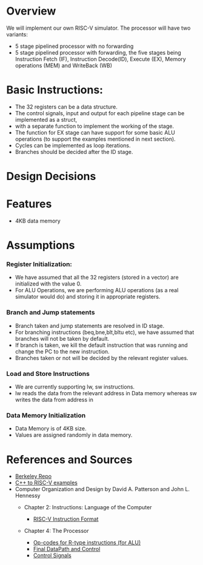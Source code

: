 # Overview
We will implement our own RISC-V simulator. The processor will have two variants:
- 5 stage pipelined processor with no forwarding
- 5 stage pipelined processor with forwarding, 
the five stages being Instruction Fetch (IF), Instruction Decode(ID), Execute (EX), Memory operations (MEM) and WriteBack (WB)

# Basic Instructions:
- The 32 registers can be a data structure. 
- The control signals, input and output for each pipeline stage can be implemented as a struct, 
- with a separate function to implement the working of the stage. 
- The function for EX stage can have support for some basic ALU operations (to support the examples mentioned in next section). 
- Cycles can be implemented as loop iterations. 
- Branches should be decided after the ID stage.

# Design Decisions

# Features
- 4KB data memory

# Assumptions
### Register Initialization:
- We have assumed that all the 32 registers (stored in a vector) are initialized with the value 0.
- For ALU Operations, we are performing ALU operations (as a real simulator would do) and storing it in appropriate registers.

### Branch and Jump statements
- Branch taken and jump statements are resolved in ID stage.
- For branching instructions (beq,bne,blt,bltu etc), we have assumed that branches will not be taken by default.
- If branch is taken, we kill the default instruction that was running and change the PC to the new instruction.
- Branches taken or not will be decided by the relevant register values.


### Load and Store Instructions
- We are currently supporting lw, sw instructions. 
- lw reads the data from the relevant address in Data memory whereas sw writes the data from address in 

### Data Memory Initialization
- Data Memory is of 4KB size.
- Values are assigned randomly in data memory.



# References and Sources
- [Berkeley Repo](https://github.com/ucb-bar/riscv-sodor/tree/master/src/main/scala/sodor/rv32_5stage)
- [C++ to RISC-V examples](https://marz.utk.edu/my-courses/cosc230/book/example-risc-v-assembly-programs/)
- Computer Organization and Design by David A. Patterson and John L. Hennessy
    - Chapter 2: Instructions: Language of the Computer
        - [RISC-V Instruction Format](assets/InstructionsFormat.png)

    - Chapter 4: The Processor
        - [Op-codes for R-type instructions (for ALU)](assets/operationsAndFields.png)
        - [Final DataPath and Control](assets/fina_datapath.png)
        - [Control Signals](assets/ControlSignals.png)
